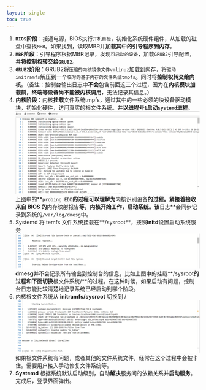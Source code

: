```yaml
---
layout: single
toc: true
---
```


1. **`BIOS`阶段**：接通电源，BIOS执行`开机自检`，初始化系统硬件组件，从加载的磁盘中查找`MBR`。如果找到，读取MBR并**加载其中的引导程序到内存**。
2. **`MBR`阶段**：引导程序根据MBR记录，发现`可启动的设备`，加载`GRUB2`引导配置，并**将控制权转交给`GRUB2`**。
3. **`GRUB2`阶段**：GRUB2将`压缩的内核镜像文件vmlinuz`加载到内存，将`驱动initramfs`解压到一个`临时的基于内存的文件系统tmpfs`。同时将**控制权转交给内核**。（备注：控制台输出日志中**不会**包含前面这三个过程，因为在**内核模块加载前，终端等设备尚不能被内核调用**，无法记录其信息。）
4. **内核阶段**：内核**挂载**文件系统tmpfs，通过其中的一些必须的块设备驱动模块，初始化硬件，访问真实的根文件系统。并**以进程号`1`启动`systemd`进程**。
![1875ceb6431d3b361e770361.png](assets/img/1875ceb6431d3b361e770361.png)
上图中的**`probing EDD`**的过程可以理解为**内核识别设备**的过程。紧接着接收来自 BIOS 的**内存映射报告**等，内核开始工作，启动系统。该**日志**会同步记录到系统的`/var/log/dmesg`中。
5. Systemd 将 temfs 文件系统挂载在**/sysroot**，按照**initd**设置启动系统服务
![bbc02bd9412e9c934b76f2ea.png](assets/img/bbc02bd9412e9c934b76f2ea.png)
**dmesg**并不会记录所有输出到控制台的信息，比如上图中的挂载**/sysroot**的过程和下面切换**根文件系统/**的过程。在这种时候，如果启动有问题，控制台日志能比较清楚地记录系统已经启动到哪个阶段。
6. 内核根文件系统从 **initramfs/sysroot** 切换到 /
![8148f85f010ecccc84f37c02.png](assets/img/8148f85f010ecccc84f37c02.png)
如果根文件系统有问题，或者其他的文件系统文件，经常在这个过程中会被卡住。需要用户接入手动修复文件系统等。
7. **Systemd** 根据系统默认启动级别，自动**解决**服务间的依赖关系并**启动服务**。完成后，登录界面弹出。